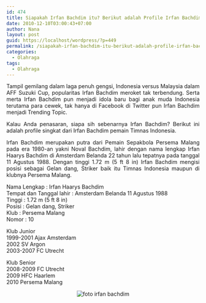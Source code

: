 ```yaml
---
id: 474
title: Siapakah Irfan Bachdim itu? Berikut adalah Profile Irfan Bachdim
date: 2010-12-10T03:00:43+07:00
author: Nana
layout: post
guid: https://localhost/wordpress/?p=449
permalink: /siapakah-irfan-bachdim-itu-berikut-adalah-profile-irfan-bachdim/
categories:
  - Olahraga
tags:
  - Olahraga
---
```

<p style="text-align: justify;">
  Tampil gemilang dalam laga penuh gengsi, Indonesia versus Malaysia dalam AFF Suzuki Cup, popularitas Irfan Bachdim meroket tak terbendung. Serta merta Irfan Bachdim pun menjadi idola baru bagi anak muda Indonesia terutama para cewek, tak hanya di Facebook di Twitter pun Irfan Bachdim menjadi Trending Topic.
</p>

<p style="text-align: justify;">
  Kalau Anda penasaran, siapa sih sebenarnya Irfan Bachdim? Berikut ini adalah profile singkat dari Irfan Bachdim pemain Timnas Indonesia.
</p>

<p style="text-align: justify;">
  Irfan Bachdim merupakan putra dari Pemain Sepakbola Persema Malang pada era 1980-an yakni Noval Bachdim, lahir dengan nama lengkap Irfan Haarys Bachdim di Amsterdam Belanda 22 tahun lalu tepatnya pada tanggal 11 Agustus 1988. Dengan tinggi 1.72 m (5 ft 8 in) Irfan Bachdim mengisi posisi sebagai Gelan dang, Striker baik itu Timnas Indonesia maupun di klubnya Persema Malang.
</p>

<!--more-->

Nama Lengkap : Irfan Haarys Bachdim  
Tempat dan Tanggal lahir : Amsterdam Belanda 11 Agustus 1988  
Tinggi : 1.72 m (5 ft 8 in)  
Posisi : Gelan dang, Striker  
Klub : Persema Malang  
Nomor : 10 

Klub Junior  
1999-2001 Ajax Amsterdam  
2002 SV Argon  
2003-2007 FC Utrecht 

Klub Senior  
2008-2009 FC Utrecht  
2009 HFC Haarlem  
2010 Persema Malang

<p style="text-align: center;">
  <img src="https://missgadget.info/wp-content/uploads/tasikisme/foto-Irfan Bachdim.JPG" border="0" alt="foto irfan bachdim" title="Gaya Khas Irfan Bachdim dalam merayakan Gol" />
</p>